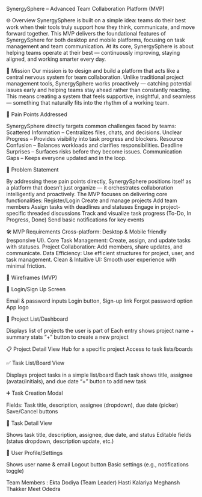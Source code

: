 SynergySphere – Advanced Team Collaboration Platform (MVP)

🌐 Overview
SynergySphere is built on a simple idea: teams do their best work when their tools truly support how they think, communicate, and move forward together.
This MVP delivers the foundational features of SynergySphere for both desktop and mobile platforms, focusing on task management and team communication.
At its core, SynergySphere is about helping teams operate at their best — continuously improving, staying aligned, and working smarter every day.

🎯 Mission
Our mission is to design and build a platform that acts like a central nervous system for team collaboration.
Unlike traditional project management tools, SynergySphere works proactively — catching potential issues early and helping teams stay ahead rather than constantly reacting.
This means creating a system that feels supportive, insightful, and seamless — something that naturally fits into the rhythm of a working team.

🚧 Pain Points Addressed

SynergySphere directly targets common challenges faced by teams:
Scattered Information – Centralizes files, chats, and decisions.
Unclear Progress – Provides visibility into task progress and blockers.
Resource Confusion – Balances workloads and clarifies responsibilities.
Deadline Surprises – Surfaces risks before they become issues.
Communication Gaps – Keeps everyone updated and in the loop.

📌 Problem Statement

By addressing these pain points directly, SynergySphere positions itself as a platform that doesn’t just organize — it orchestrates collaboration intelligently and proactively.
The MVP focuses on delivering core functionalities:
Register/Login
Create and manage projects
Add team members
Assign tasks with deadlines and statuses
Engage in project-specific threaded discussions
Track and visualize task progress (To-Do, In Progress, Done)
Send basic notifications for key events

🛠 MVP Requirements
Cross-platform: Desktop & Mobile friendly (responsive UI).
Core Task Management: Create, assign, and update tasks with statuses.
Project Collaboration: Add members, share updates, and communicate.
Data Efficiency: Use efficient structures for project, user, and task management.
Clean & Intuitive UI: Smooth user experience with minimal friction.

📱 Wireframes (MVP)

🔐 Login/Sign Up Screen

Email & password inputs
Login button, Sign-up link
Forgot password option
App logo

📂 Project List/Dashboard

Displays list of projects the user is part of
Each entry shows project name + summary stats
“+” button to create a new project

📋 Project Detail View
Hub for a specific project
Access to task lists/boards

✅ Task List/Board View

Displays project tasks in a simple list/board
Each task shows title, assignee (avatar/initials), and due date
“+” button to add new task

➕ Task Creation Modal

Fields: Task title, description, assignee (dropdown), due date (picker)
Save/Cancel buttons

📄 Task Detail View

Shows task title, description, assignee, due date, and status
Editable fields (status dropdown, description update, etc.)

👤 User Profile/Settings

Shows user name & email
Logout button
Basic settings (e.g., notifications toggle)


Team Members :
Ekta Dodiya (Team Leader)
Hasti Kalariya 
Meghansh Thakker
Meet Odedra
